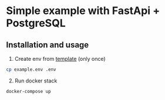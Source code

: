 # Simple example with FastApi + PostgreSQL

## Installation and usage 

1. Create env from [template](/example.env) (only once)
```bash
cp example.env .env
```
2. Run docker stack 
```bash
docker-compose up
```    

